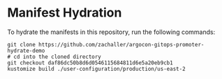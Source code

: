 # Manifest Hydration

To hydrate the manifests in this repository, run the following commands:

```shell
git clone https://github.com/zachaller/argocon-gitops-promoter-hydrate-demo
# cd into the cloned directory
git checkout daf86dc50b8d6d0546115684811d6e5a20eb9cb1
kustomize build ./user-configuration/production/us-east-2
```
